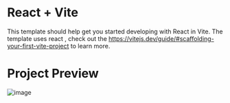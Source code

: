 # React + Vite

This template should help get you started developing with React in Vite. The template uses react , check out the https://vitejs.dev/guide/#scaffolding-your-first-vite-project to learn more.

# Project Preview
![image](https://github.com/sherwiff/react-todolist/assets/121060436/f0deb4e2-11f0-4df1-95f1-84202b59d54d)
